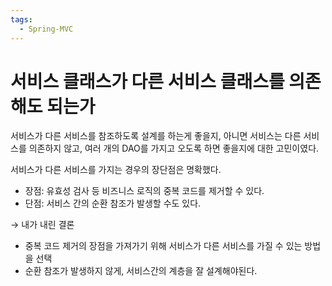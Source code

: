 ```yaml
---
tags:
  - Spring-MVC
---
```

# 서비스 클래스가 다른 서비스 클래스를 의존해도 되는가

서비스가 다른 서비스를 참조하도록 설계를 하는게 좋을지, 아니면 서비스는 다른 서비스를 의존하지 않고, 여러 개의 DAO를 가지고 오도록 하면 좋을지에 대한 고민이였다.

서비스가 다른 서비스를 가지는 경우의 장단점은 명확했다.

- 장점: 유효성 검사 등 비즈니스 로직의 중복 코드를 제거할 수 있다.
- 단점: 서비스 간의 순환 참조가 발생할 수도 있다.

→ 내가 내린 결론

- 중복 코드 제거의 장점을 가져가기 위해 서비스가 다른 서비스를 가질 수 있는 방법을 선택
- 순환 참조가 발생하지 않게, 서비스간의 계층을 잘 설계해야된다.